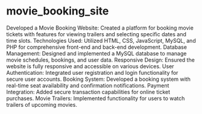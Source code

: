 # movie_booking_site
Developed a Movie Booking Website: Created a platform for booking movie tickets with features for viewing trailers and selecting specific dates and time slots.
Technologies Used: Utilized HTML, CSS, JavaScript, MySQL, and PHP for comprehensive front-end and back-end development.
Database Management: Designed and implemented a MySQL database to manage movie schedules, bookings, and user data.
Responsive Design: Ensured the website is fully responsive and accessible on various devices.
User Authentication: Integrated user registration and login functionality for secure user accounts.
Booking System: Developed a booking system with real-time seat availability and confirmation notifications.
Payment Integration: Added secure transaction capabilities for online ticket purchases.
Movie Trailers: Implemented functionality for users to watch trailers of upcoming movies.
